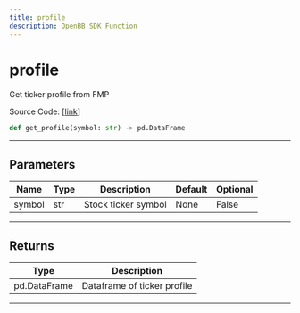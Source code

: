 ```yaml
---
title: profile
description: OpenBB SDK Function
---
```


# profile

Get ticker profile from FMP

Source Code: [[link](https://github.com/OpenBB-finance/OpenBBTerminal/tree/main/openbb_terminal/stocks/fundamental_analysis/fmp_model.py#L56)]

```python
def get_profile(symbol: str) -> pd.DataFrame
```

---

## Parameters

| Name | Type | Description | Default | Optional |
| ---- | ---- | ----------- | ------- | -------- |
| symbol | str | Stock ticker symbol | None | False |


---

## Returns

| Type | Description |
| ---- | ----------- |
| pd.DataFrame | Dataframe of ticker profile |
---

